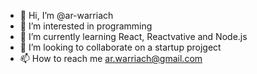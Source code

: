 - 👋 Hi, I’m @ar-warriach
- 👀 I’m interested in programming
- 🌱 I’m currently learning React, Reactvative and Node.js
- 💞️ I’m looking to collaborate on a startup projgect
- 📫 How to reach me ar.warriach@gmail.com

<!---
ar-warriach/ar-warriach is a ✨ special ✨ repository because its `README.md` (this file) appears on your GitHub profile.
You can click the Preview link to take a look at your changes.
--->
